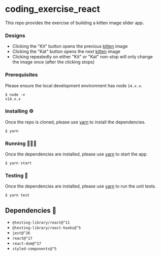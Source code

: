 # coding_exercise_react

This repo provides the exercise of building a kitten image slider app.

### Designs

- Clicking the "Kit" button opens the previous [kitten](https://github.move.com/nwu/atomic-kitten-slider/blob/master/src/App.jsx#L6-L12) image
- Clicking the "Kat" button opens the next [kitten](https://github.move.com/nwu/atomic-kitten-slider/blob/master/src/App.jsx#L6-L12) image
- Clicking repeatedly on either "Kit" or "Kat" non-stop will only change the image once (after the clicking stops)

### Prerequisites

Please ensure the local development environment has node `14.x.x`.

```
$ node -v
v14.x.x
```

### Installing ⚙️

Once the repo is cloned, please use [yarn](https://yarnpkg.com/lang/en/docs/install) to install the dependencies.

```
$ yarn
```

### Running 🏃🏻‍♂️

Once the dependencies are installed, please use [yarn](https://yarnpkg.com/lang/en/docs/install) to start the app.

```
$ yarn start
```

### Testing 📝

Once the dependencies are installed, please use [yarn](https://yarnpkg.com/lang/en/docs/install) to run the unit tests.

```
$ yarn test
```

## Dependencies 🥞

- `@testing-library/react@^11`
- `@testing-library/react-hooks@^5`
- `jest@^26`
- `react@^17`
- `react-dom@^17`
- `styled-components@^5`

